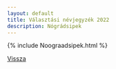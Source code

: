 ```yaml
---
layout: default
title: Választási névjegyzék 2022
description: Nógrádsipek
---
```


{% include Noograadsipek.html %}

[Vissza](./)